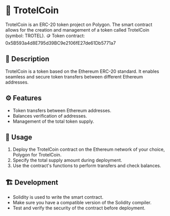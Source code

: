 # 🚀 TrotelCoin

TrotelCoin is an ERC-20 token project on Polygon. The smart contract allows for the creation and management of a token called TrotelCoin (symbol: TROTEL). 🪙
Token contract: 0x5B593a4d8E795d39BC9e2106fE27de61Db5771a7

## 📝 Description

TrotelCoin is a token based on the Ethereum ERC-20 standard. It enables seamless and secure token transfers between different Ethereum addresses.

## ⚙️ Features

- Token transfers between Ethereum addresses.
- Balances verification of addresses.
- Management of the total token supply.

## 🧰 Usage

1. Deploy the TrotelCoin contract on the Ethereum network of your choice, Polygon for TrotelCoin.
2. Specify the total supply amount during deployment.
3. Use the contract's functions to perform transfers and check balances.

## 🏗️ Development

- Solidity is used to write the smart contract.
- Make sure you have a compatible version of the Solidity compiler.
- Test and verify the security of the contract before deployment.
